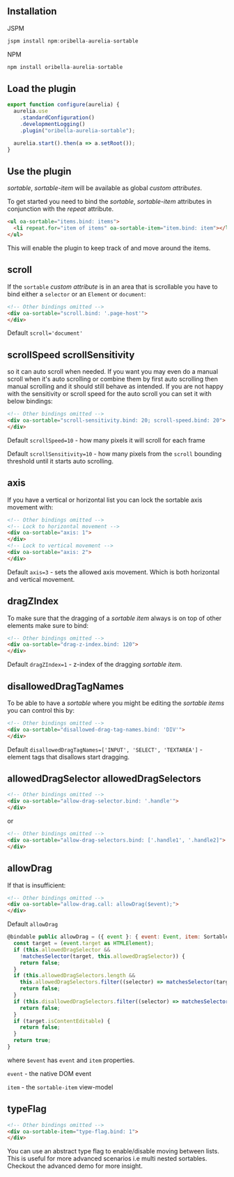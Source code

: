 ## Installation

JSPM

```javascript
jspm install npm:oribella-aurelia-sortable
```
NPM
```javascript
npm install oribella-aurelia-sortable
```

## Load the plugin

```javascript
export function configure(aurelia) {
  aurelia.use
    .standardConfiguration()
    .developmentLogging()
    .plugin("oribella-aurelia-sortable");

  aurelia.start().then(a => a.setRoot());
}
```

## Use the plugin

*sortable*, *sortable-item* will be available as global *custom attributes*.

To get started you need to bind the *sortable*, *sortable-item* attributes in conjunction with the *repeat* attribute.
```html
<ul oa-sortable="items.bind: items">
  <li repeat.for="item of items" oa-sortable-item="item.bind: item"></li>
</ul>
```
This will enable the plugin to keep track of and move around the items.

## scroll
If the `sortable` *custom attribute* is in an area that is scrollable you have to bind either a `selector` or an `Element` or `document`:
```html
<!-- Other bindings omitted -->
<div oa-sortable="scroll.bind: '.page-host'">
</div>
```
Default `scroll='document'`

## scrollSpeed scrollSensitivity
so it can auto scroll when needed. If you want you may even do a manual scroll when it's auto scrolling or combine them by first auto scrolling then manual scrolling and it should still behave as intended. If you are not happy with the sensitivity or scroll speed for the auto scroll you can set it with below bindings:
```html
<!-- Other bindings omitted -->
<div oa-sortable="scroll-sensitivity.bind: 20; scroll-speed.bind: 20">
</div>
```
Default `scrollSpeed=10` - how many pixels it will scroll for each frame

Default `scrollSensitivity=10` - how many pixels from the `scroll` bounding threshold until it starts auto scrolling.

## axis
If you have a vertical or horizontal list you can lock the sortable axis movement with:
```html
<!-- Other bindings omitted -->
<!-- Lock to horizontal movement -->
<div oa-sortable="axis: 1">
</div>
<!-- Lock to vertical movement -->
<div oa-sortable="axis: 2">
</div>
```
Default `axis=3` - sets the allowed axis movement. Which is both horizontal and vertical movement.

## dragZIndex
To make sure that the dragging of a *sortable item* always is on top of other elements make sure to bind:
```html
<!-- Other bindings omitted -->
<div oa-sortable="drag-z-index.bind: 120">
</div>
```
Default `dragZIndex=1` - z-index of the dragging *sortable item*.

## disallowedDragTagNames
To be able to have a *sortable* where you might be editing the *sortable items* you can control this by:
```html
<!-- Other bindings omitted -->
<div oa-sortable="disallowed-drag-tag-names.bind: 'DIV'">
</div>
```
Default `disallowedDragTagNames=['INPUT', 'SELECT', 'TEXTAREA']` - element tags that disallows start dragging.

## allowedDragSelector allowedDragSelectors
```html
<!-- Other bindings omitted -->
<div oa-sortable="allow-drag-selector.bind: '.handle'">
</div>
```
or
```html
<!-- Other bindings omitted -->
<div oa-sortable="allow-drag-selectors.bind: ['.handle1', '.handle2]">
</div>
```

## allowDrag
If that is insufficient:
```html
<!-- Other bindings omitted -->
<div oa-sortable="allow-drag.call: allowDrag($event);">
</div>
```
Default `allowDrag`
```javascript
@bindable public allowDrag = ({ event }: { event: Event, item: SortableItem }) => {
  const target = (event.target as HTMLElement);
  if (this.allowedDragSelector &&
    !matchesSelector(target, this.allowedDragSelector)) {
    return false;
  }
  if (this.allowedDragSelectors.length &&
    this.allowedDragSelectors.filter((selector) => matchesSelector(target, selector)).length === 0) {
    return false;
  }
  if (this.disallowedDragSelectors.filter((selector) => matchesSelector(target, selector)).length !== 0) {
    return false;
  }
  if (target.isContentEditable) {
    return false;
  }
  return true;
}
```
where `$event` has `event` and `item` properties.

`event` - the native DOM event

`item` - the `sortable-item` view-model

## typeFlag
```html
<!-- Other bindings omitted -->
<div oa-sortable-item="type-flag.bind: 1">
</div>
```
You can use an abstract type flag to enable/disable moving between lists.
This is useful for more advanced scenarios i.e multi nested sortables.
Checkout the advanced demo for more insight.
